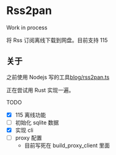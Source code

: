# Rss2pan

Work in process

将 Rss 订阅离线下载到网盘。目前支持 115

## 关于

之前使用 Nodejs 写的工具[blog/rss2pan.ts](https://github.com/22earth/blog/blob/master/demos/test-node/src/bin/rss2pan.ts)

正在尝试用 Rust 实现一遍。

TODO

- [x] 115 离线功能
- [ ] 初始化 sqlite 数据
- [x] 实现 cli
- [ ] proxy 配置
  - 目前写死在 build_proxy_client 里面
